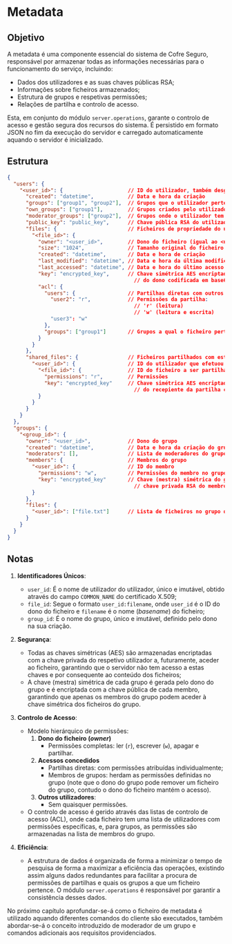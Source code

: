 # Metadata

## Objetivo

A metadata é uma componente essencial do sistema de Cofre Seguro, responsável por
armazenar todas as informações necessárias para o funcionamento do serviço, incluindo:

- Dados dos utilizadores e as suas chaves públicas RSA;
- Informações sobre ficheiros armazenados;
- Estrutura de grupos e respetivas permissões;
- Relações de partilha e controlo de acesso.

Esta, em conjunto do módulo `server.operations`, garante o controlo de
acesso e gestão segura dos recursos do sistema. É persistido em formato JSON
no fim da execução do servidor e carregado automaticamente aquando o servidor é
inicializado.

## Estrutura

```json
{
  "users": {
    "<user_id>": {                     // ID do utilizador, também desginado por username
      "created": "datetime",           // Data e hora da criação
      "groups": ["group1", "group2"],  // Grupos que o utilizador pertence
      "own_groups": ["group1"],        // Grupos criados pelo utilizador
      "moderator_groups": ["group2"],  // Grupos onde o utilizador tem privilégios de moderador
      "public_key": "public_key",      // Chave pública RSA do utilizador codificada em base64
      "files": {                       // Ficheiros de propriedade do utilizador
        "<file_id>": {
          "owner": "<user_id>",        // Dono do ficheiro (igual ao <user_id> pai)
          "size": "1024",              // Tamanho original do ficheiro em bytes
          "created": "datetime",       // Data e hora de criação
          "last_modified": "datetime", // Data e hora da última modificação
          "last_accessed": "datetime", // Data e hora do último acesso
          "key": "encrypted_key",      // Chave simétrica AES encriptada com a chave privada RSA
                                         // do dono codificada em base64
          "acl": {
            "users": {                 // Partilhas diretas com outros utilizadores
              "user2": "r",            // Permissões da partilha:
                                         // 'r' (leitura)
                                         // 'w' (leitura e escrita)
              "user3": "w"
            },
            "groups": ["group1"]       // Grupos a qual o ficheiro pertence
          }
        }
      },
      "shared_files": {                // Ficheiros partilhados com este utilizador
        "<user_id>": {                 // ID do utilizador que efetuou a partilha
          "<file_id>": {               // ID do ficheiro a ser partilhado
            "permissions": "r",        // Permissões
            "key": "encrypted_key"     // Chave simétrica AES encriptada com a chave privada RSA
                                         // do recepiente da partilha codificada em base64
          }
        }
      }
    }
  },
  "groups": {
    "<group_id>": {
      "owner": "<user_id>",            // Dono do grupo
      "created": "datetime",           // Data e hora da criação do grupo
      "moderators": [],                // Lista de moderadores do grupo
      "members": {                     // Membros do grupo
        "<user_id>": {                 // ID do membro
          "permissions": "w",          // Permissões do membro no grupo
          "key": "encrypted_key"       // Chave (mestra) simétrica do grupo encriptada com a
                                         // chave privada RSA do membro codificada em base64
        }
      },
      "files": {
        "<user_id>": ["file.txt"]      // Lista de ficheiros no grupo do dado membro
      }
    }
  }
}
```

## Notas

1. **Identificadores Únicos**:
    - `user_id`: É o nome de utilizador do utilizador, único e imutável,
        obtido através do campo `COMMON_NAME` do certificado X.509;
    - `file_id`: Segue o formato `user_id:filename`, onde `user_id` é o ID do
        dono do ficheiro e `filename` é o nome (*basename*) do ficheiro;
    - `group_id`: É o nome do grupo, único e imutável, definido pelo dono na sua criação.

2. **Segurança**:
    - Todas as chaves simétricas (AES) são armazenadas encriptadas com a chave privada
        do respetivo utilizador a, futuramente, aceder ao ficheiro, garantindo que
        o servidor não tem acesso a estas chaves e por consequente ao conteúdo dos
        ficheiros;
    - A chave (mestra) simétrica de cada grupo é gerada pelo dono do grupo e é
        encriptada com a chave pública de cada membro, garantindo que apenas os
        membros do grupo podem aceder à chave simétrica dos ficheiros do grupo.

3. **Controlo de Acesso**:
    - Modelo hierárquico de permissões:
        1. **Dono do ficheiro (*owner*)**
            - Permissões completas: ler (`r`), escrever (`w`), apagar e partilhar.
        2. **Acessos concedidos**
            - Partilhas diretas: com permissões atribuídas individualmente;
            - Membros de grupos: herdam as permissões definidas no grupo
                (note que o dono do grupo pode remover um ficheiro do grupo,
                contudo o dono do ficheiro mantém o acesso).
        3. **Outros utilizadores**:
            - Sem quaisquer permissões.
    - O controlo de acesso é gerido através das listas de controlo de acesso (ACL),
        onde cada ficheiro tem uma lista de utilizadores com permissões específicas,
        e, para grupos, as permissões são armazenadas na lista de membros do grupo.

4. **Eficiência**:
    - A estrutura de dados é organizada de forma a minimizar o tempo de pesquisa
        de forma a maximizar a eficiência das operações, existindo assim alguns
        dados redundantes para facilitar a procura de permissões de partilhas e
        quais os grupos a que um ficheiro pertence. O módulo `server.operations`
        é responsável por garantir a consistência desses dados.

No próximo capítulo aprofundar-se-á como o ficheiro de metadata é utilizado
aquando diferentes comandos do cliente são executados, também abordar-se-á
o conceito introduzido de moderador de um grupo e comandos adicionais aos
requisitos providenciados.
